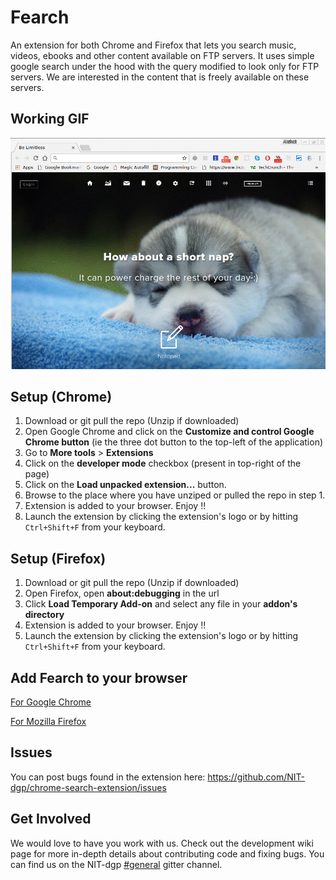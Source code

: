 # Fearch

An extension for both Chrome and Firefox that lets you search music, videos, ebooks and other content available on FTP servers. It uses simple google search under the hood with the query modified to look only for FTP servers. We are interested in the content that is freely available on these servers.

## Working GIF

![FEARCH_GIF](demo.gif)

## Setup (Chrome)

1. Download or git pull the repo (Unzip if downloaded)
2. Open Google Chrome and click on the **Customize and control Google Chrome button** (ie the three dot button to the top-left of the application)
3. Go to **More tools** > **Extensions**
4. Click on the **developer mode** checkbox (present in top-right of the page)
5. Click on the **Load unpacked extension...** button.
6. Browse to the place where you have unziped or pulled the repo in step 1.
7. Extension is added to your browser. Enjoy !!
8. Launch the extension by clicking the extension's logo or by hitting `Ctrl+Shift+F` from your keyboard.

## Setup (Firefox)

1. Download or git pull the repo (Unzip if downloaded)
2. Open Firefox, open **about:debugging** in the url
3. Click **Load Temporary Add-on** and select any file in your **addon's directory**
4. Extension is added to your browser. Enjoy !!
5. Launch the extension by clicking the extension's logo or by hitting `Ctrl+Shift+F` from your keyboard.

## Add Fearch to your browser

[For Google Chrome](https://chrome.google.com/webstore/detail/fearch/kalmlbhhgndofalfencmggfncedfajgj?hl=en)

[For Mozilla Firefox](https://addons.mozilla.org/en-US/firefox/addon/fearchit/?src=userprofile)


	
## Issues

You can post bugs found in the extension here: https://github.com/NIT-dgp/chrome-search-extension/issues

## Get Involved

We would love to have you work with us. Check out the development wiki page for more in-depth details about contributing code and fixing bugs. You can find us on the NIT-dgp [#general](https://gitter.im/NIT-dgp/General) gitter channel.
